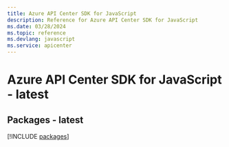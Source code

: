 ```yaml
---
title: Azure API Center SDK for JavaScript
description: Reference for Azure API Center SDK for JavaScript
ms.date: 03/28/2024
ms.topic: reference
ms.devlang: javascript
ms.service: apicenter
---
```

# Azure API Center SDK for JavaScript - latest
## Packages - latest
[!INCLUDE [packages](api-center-index.md)]